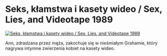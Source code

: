 Seks, kłamstwa i kasety wideo / Sex, Lies, and Videotape 1989 
=============
[![Seks, kłamstwa i kasety wideo / Sex, Lies, and Videotape 1989 ](http://vidos.pl/images/player.gif)](http://vidos.pl/seks-klamstwa-i-kasety-wideo-sex-lies-and-videotape-1989)

 Ann, zdradzana przez męża, zakochuje się w nieśmiałym Grahamie, który nagrywa intymne zwierzenia kobiet na kasety wideo.
